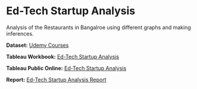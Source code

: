 # Ed-Tech Startup Analysis
Analysis of the Restaurants in Bangalroe using different graphs and making inferences.

__Dataset:__ [Udemy Courses](https://www.kaggle.com/datasets/andrewmvd/udemy-courses)

__Tableau Workbook:__ [Ed-Tech Startup Analysis](Ed-Tech%20Startup%20Analysis.twbx)

__Tableau Public Online:__ [Ed-Tech Startup Analysis](https://public.tableau.com/app/profile/ram.kumar8493/viz/Ed-TechStartupAnalysis/Ed-TechStartupAnalysis?publish=yes)

__Report:__ [Ed-Tech Startup Analysis Report](Ed-Tech%20Startup%20Analysis%20Report.pdf)